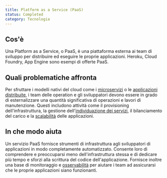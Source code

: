 ```yaml
---
title: Platform as a Service (PaaS)
status: Completed
category: Tecnologia
---
```


## Cos'è

Una Platform as a Service, o PaaS, è una piattaforma esterna ai team di sviluppo per distribuire ed eseguire le proprie applicazioni. Heroku, Cloud Foundry, App Engine sono esempi di offerte PaaS.

## Quali problematiche affronta

Per sfruttare i modelli nativi del cloud come i [microservizi](/microservices/) o le [applicazioni distribuite](/distributed-apps/), i team delle operation e gli sviluppatori devono essere in grado di esternalizzare una quantità significativa di operazioni e lavori di manutenzione. Questi includono attività come il provisioning dell'infrastruttura, la gestione dell'[individuazione dei servizi](/service-discovery/), il bilanciamento del carico e la [scalabilità](/scalability/) delle applicazioni.

## In che modo aiuta

Un servizio PaaS fornisce strumenti di infrastruttura agli sviluppatori di applicazioni in modo completamente automatizzato. Consente loro di comprendere e preoccuparsi meno dell'infrastruttura stessa e di dedicare più tempo e sforzi alla scrittura del codice dell'applicazione. Fornisce inoltre una base di monitoraggio e [osservabilità](/observability/) per aiutare i team ad assicurarsi che le proprie applicazioni siano funzionanti. 
